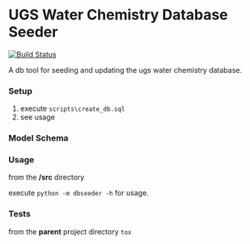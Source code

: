 UGS Water Chemistry Database Seeder
===================================

[![Build Status](https://travis-ci.org/agrc/ugs-db.svg?branch=master)](https://travis-ci.org/agrc/ugs-db)

A db tool for seeding and updating the ugs water chemistry database.

### Setup
1. execute `scripts\create_db.sql`
1. see usage

### Model Schema

### Usage
from the **/src** directory

execute `python -m dbseeder -h` for usage.

### Tests
from the **parent** project directory
`tox`
